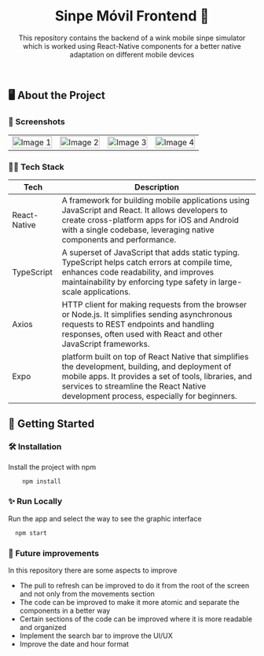 <div align="center">


  <h1>Sinpe Móvil Frontend 📱</h1>
  
  <p>
    This repository contains the backend of a wink mobile sinpe simulator which is worked using React-Native components for a better native adaptation on different mobile devices
  </p>
     
</div>

<br />
  
<!-- About the Project -->
## 🖥 About the Project


<!-- Screenshots -->
### 📸 Screenshots

<table style="width: 100%; border-spacing: 10px;">
  <tr>
    <td><img src="https://github.com/user-attachments/assets/81a51ef4-c751-449c-930d-873afdacdc7d" alt="Image 1" style="width: 100%; max-width: 200px;"></td>
    <td><img src="https://github.com/user-attachments/assets/db55a37a-384a-4f21-ac04-500486b1c928" alt="Image 2" style="width: 100%; max-width: 200px;"></td>
    <td><img src="https://github.com/user-attachments/assets/362ae1f5-0fb2-4879-ade2-04d442d2532a" alt="Image 3" style="width: 100%; max-width: 200px;"></td>
    <td><img src="https://github.com/user-attachments/assets/5eed44a4-e9af-4a10-bb69-6e8f70203db5" alt="Image 4" style="width: 100%; max-width: 200px;"></td>
  </tr>
</table>


<div align="center"> 
  

</div>


<!-- TechStack -->
### 🧑‍💻 Tech Stack

| Tech             | Description                                                                |
| ----------------- | ------------------------------------------------------------------ |
| React-Native | A framework for building mobile applications using JavaScript and React. It allows developers to create cross-platform apps for iOS and Android with a single codebase, leveraging native components and performance. |
| TypeScript | A superset of JavaScript that adds static typing. TypeScript helps catch errors at compile time, enhances code readability, and improves maintainability by enforcing type safety in large-scale applications. |
| Axios | HTTP client for making requests from the browser or Node.js. It simplifies sending asynchronous requests to REST endpoints and handling responses, often used with React and other JavaScript frameworks.|
| Expo | platform built on top of React Native that simplifies the development, building, and deployment of mobile apps. It provides a set of tools, libraries, and services to streamline the React Native development process, especially for beginners. |

<!-- Getting Started -->
## 	🧰 Getting Started

<!-- Installation -->
### 🛠️ Installation

Install the project with npm

```bash
    npm install
```
   
### ✨ Run Locally

Run the app and select the way to see the graphic interface

```bash
  npm start
```

### 🚀 Future improvements

In this repository there are some aspects to improve
- The pull to refresh can be improved to do it from the root of the screen and not only from the movements section
- The code can be improved to make it more atomic and separate the components in a better way
- Certain sections of the code can be improved where it is more readable and organized
- Implement the search bar to improve the UI/UX
- Improve the date and hour format



